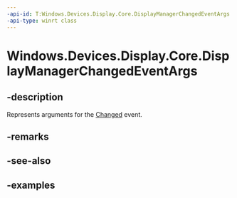 ```yaml
---
-api-id: T:Windows.Devices.Display.Core.DisplayManagerChangedEventArgs
-api-type: winrt class
---
```


<!-- Class syntax.
public class DisplayManagerChangedEventArgs 
-->

# Windows.Devices.Display.Core.DisplayManagerChangedEventArgs

## -description
Represents arguments for the [Changed](displaymanager_changed.md) event.

## -remarks

## -see-also

## -examples
